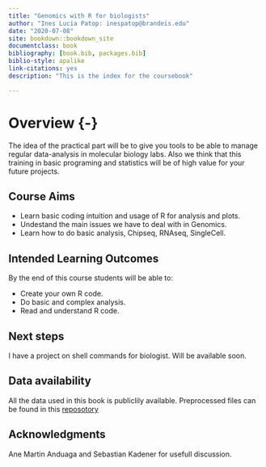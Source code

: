```yaml
--- 
title: "Genomics with R for biologists"
author: "Ines Lucia Patop: inespatop@brandeis.edu"
date: "2020-07-08"
site: bookdown::bookdown_site
documentclass: book
bibliography: [book.bib, packages.bib]
biblio-style: apalike
link-citations: yes
description: "This is the index for the coursebook"

---
```





# Overview {-}

The idea of the practical part will be to give you tools to be able to manage regular data-analysis in molecular biology labs. Also we think that this training in basic programing and statistics will be of high value for your future projects.

## Course Aims

* Learn basic coding intuition and usage of R for analysis and plots.
* Undestand the main issues we have to deal with in Genomics.
* Learn how to do basic analysis, Chipseq, RNAseq, SingleCell.

## Intended Learning Outcomes

By the end of this course students will be able to:

* Create your own R code.
* Do basic and complex analysis.
* Read and understand R code.

## Next steps

I have a project on shell commands for biologist. Will be available soon.

## Data availability

All the data used in this book is publiclily available. Preprocessed files can be found in this [reposotory](https://drive.google.com/drive/folders/1AU01lWjAuXP0Ln4jNM0anWC2SAfbN6Oq?usp=sharing)

## Acknowledgments

Ane Martin Anduaga and Sebastian Kadener for usefull discussion.



